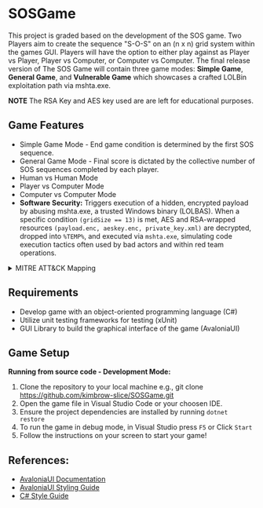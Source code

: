 # SOSGame
This project is graded based on the development of the SOS game. Two Players aim to create the sequence "S-O-S" on an (n x n) grid system within the games GUI. Players will have the option to either play against as Player vs Player, Player vs Computer, or Computer vs Computer. The final release version of The SOS Game will contain three game modes: **Simple Game**, **General Game**, and **Vulnerable Game** which showcases a crafted LOLBin exploitation path via mshta.exe. 

**NOTE** The RSA Key and AES key used are are left for educational purposes.

## Game Features
- Simple Game Mode - End game condition is determined by the first SOS sequence.
- General Game Mode - Final score is dictated by the collective number of SOS sequences completed by each player.
- Human vs Human  Mode
- Player vs Computer Mode
- Computer vs Computer Mode
- **Software Security:** Triggers execution of a hidden, encrypted payload by abusing mshta.exe, a trusted Windows binary (LOLBAS). When a specific condition ```(gridSize == 13)``` is met, AES and RSA-wrapped resources ```(payload.enc, aeskey.enc, private_key.xml)``` are decrypted, dropped into ```%TEMP%```, and executed via ```mshta.exe```, simulating code execution tactics often used by bad actors and within red team operations.


<details>
  <summary> MITRE ATT&CK Mapping</summary>

  
| Technique | Description | ID |
|----------|-------------|----|
| **Signed Binary Proxy Execution: MSHTA** | Executes HTA content through `mshta.exe` | [T1218.005](https://attack.mitre.org/techniques/T1218/005/) |
| **Obfuscated Files or Information** | Encrypts payloads with AES+RSA to avoid detection | [T1027](https://attack.mitre.org/techniques/T1027/) |
| **Ingress Tool Transfer** | Drops payload to local file system (`%TEMP%`) | [T1105](https://attack.mitre.org/techniques/T1105/) |
| **Scripting: VBScript** | Executes script logic via `.hta` format | [T1059.005](https://attack.mitre.org/techniques/T1059/005/) |
| **User Execution (Logic Flaw Trigger)** | Custom logic-based trigger on `gridSize == 13` | [T1204](https://attack.mitre.org/techniques/T1204/) |
| **Indicator Removal on Host** | Deletes the payload (`payload.hta`) after execution | [T1070.004](https://attack.mitre.org/techniques/T1070/004/) |

</details>



## Requirements
- Develop game with an object-oriented programming language (C#)
- Utilize unit testing frameworks for testing (xUnit)
- GUI Library to build the graphical interface of the game (AvaloniaUI)

## Game Setup
**Running from source code - Development Mode:**
1. Clone the repository to your local machine e.g., git clone https://github.com/kimbrow-slice/SOSGame.git
2. Open the game file in Visual Studio Code or your choosen IDE.
3. Ensure the project dependencies are installed by running `dotnet restore`
4. To run the game in debug mode, in Visual Studio press `F5` or Click `Start`
5. Follow the instructions on your screen to start your game!


## References: 
 - [AvaloniaUI Documentation](https://docs.avaloniaui.net/docs/)
 - [AvaloniaUI Styling Guide](https://docs.avaloniaui.net/docs/0.10.x/styling/styles#pseudoclasses)
 - [C# Style Guide](https://google.github.io/styleguide/csharp-style.html)
